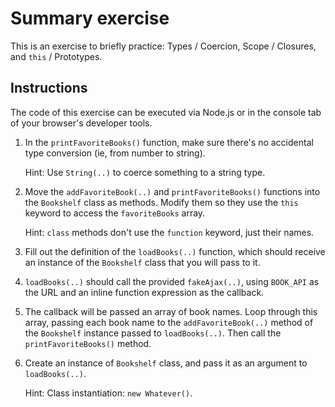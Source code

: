 # Summary exercise

This is an exercise to briefly practice: Types / Coercion, Scope / Closures, and `this` / Prototypes.

## Instructions

The code of this exercise can be executed via Node.js or in the console tab of your browser's developer tools.

1. In the `printFavoriteBooks()` function, make sure there's no accidental type conversion (ie, from number to string).

	Hint: Use `String(..)` to coerce something to a string type.

2. Move the `addFavoriteBook(..)` and `printFavoriteBooks()` functions into the `Bookshelf` class as methods. Modify them so they use the `this` keyword to access the `favoriteBooks` array.

	Hint: `class` methods don't use the `function` keyword, just their names.

3. Fill out the definition of the `loadBooks(..)` function, which should receive an instance of the `Bookshelf` class that you will pass to it.

4. `loadBooks(..)` should call the provided `fakeAjax(..)`, using `BOOK_API` as the URL and an inline function expression as the callback.

5. The callback will be passed an array of book names. Loop through this array, passing each book name to the `addFavoriteBook(..)` method of the `Bookshelf` instance passed to `loadBooks(..)`. Then call the `printFavoriteBooks()` method.

6. Create an instance of `Bookshelf` class, and pass it as an argument to `loadBooks(..)`.

	Hint: Class instantiation: `new Whatever()`.
